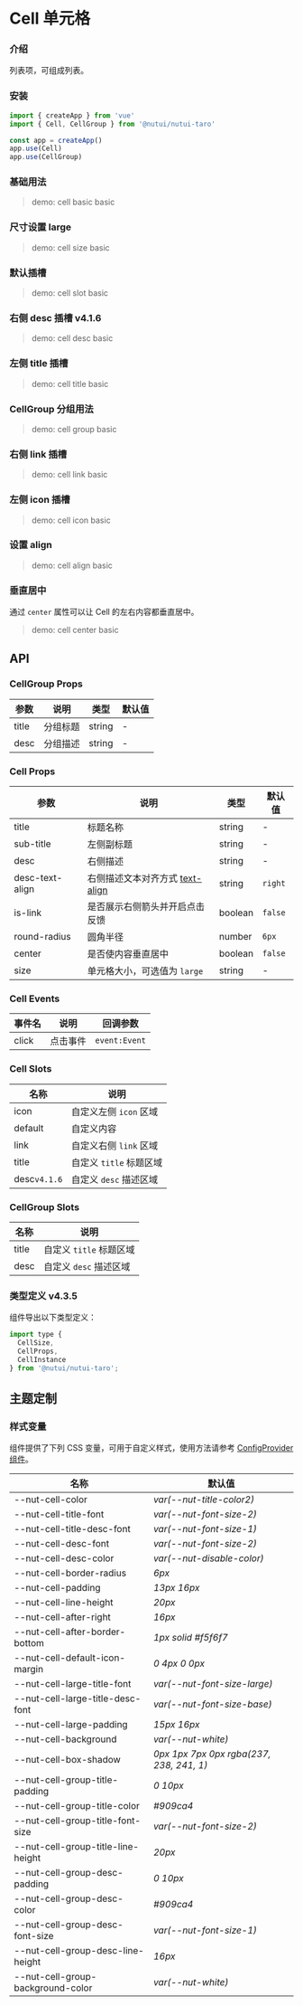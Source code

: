 # Cell 单元格

### 介绍

列表项，可组成列表。

### 安装

```js
import { createApp } from 'vue'
import { Cell, CellGroup } from '@nutui/nutui-taro'

const app = createApp()
app.use(Cell)
app.use(CellGroup)
```

### 基础用法

> demo: cell basic basic

### 尺寸设置 large

> demo: cell size basic

### 默认插槽

> demo: cell slot basic

### 右侧 desc 插槽 v4.1.6

> demo: cell desc basic

### 左侧 title 插槽

> demo: cell title basic

### CellGroup 分组用法

> demo: cell group basic

### 右侧 link 插槽

> demo: cell link basic

### 左侧 icon 插槽

> demo: cell icon basic

### 设置 align

> demo: cell align basic

### 垂直居中

通过 `center` 属性可以让 Cell 的左右内容都垂直居中。

> demo: cell center basic

## API

### CellGroup Props

| 参数 | 说明 | 类型 | 默认值 |
| --- | --- | --- | --- |
| title | 分组标题 | string | - |
| desc | 分组描述 | string | - |

### Cell Props

| 参数 | 说明 | 类型 | 默认值 |
| --- | --- | --- | --- |
| title | 标题名称 | string | - |
| sub-title | 左侧副标题 | string | - |
| desc | 右侧描述 | string | - |
| desc-text-align | 右侧描述文本对齐方式 [text-align](https://www.w3school.com.cn/cssref/pr_text_text-align.asp) | string | `right` |
| is-link | 是否展示右侧箭头并开启点击反馈 | boolean | `false` |
| round-radius | 圆角半径 | number | `6px` |
| center | 是否使内容垂直居中 | boolean | `false` |
| size | 单元格大小，可选值为 `large` | string | - |

### Cell Events

| 事件名 | 说明 | 回调参数 |
| --- | --- | --- |
| click | 点击事件 | `event:Event` |

### Cell Slots

| 名称 | 说明 |
| --- | --- |
| icon | 自定义左侧 `icon` 区域 |
| default | 自定义内容 |
| link | 自定义右侧 `link` 区域 |
| title | 自定义 `title` 标题区域 |
| desc`v4.1.6` | 自定义 `desc` 描述区域 |

### CellGroup Slots

| 名称 | 说明 |
| --- | --- |
| title | 自定义 `title` 标题区域 |
| desc | 自定义 `desc` 描述区域 |

### 类型定义 v4.3.5

组件导出以下类型定义：

```js
import type {
  CellSize,
  CellProps,
  CellInstance
} from '@nutui/nutui-taro';
```

## 主题定制

### 样式变量

组件提供了下列 CSS 变量，可用于自定义样式，使用方法请参考 [ConfigProvider 组件](#/zh-CN/component/configprovider)。

| 名称 | 默认值 |
| --- | --- |
| --nut-cell-color | _var(--nut-title-color2)_ |
| --nut-cell-title-font | _var(--nut-font-size-2)_ |
| --nut-cell-title-desc-font | _var(--nut-font-size-1)_ |
| --nut-cell-desc-font | _var(--nut-font-size-2)_ |
| --nut-cell-desc-color | _var(--nut-disable-color)_ |
| --nut-cell-border-radius | _6px_ |
| --nut-cell-padding | _13px 16px_ |
| --nut-cell-line-height | _20px_ |
| --nut-cell-after-right | _16px_ |
| --nut-cell-after-border-bottom | _1px solid #f5f6f7_ |
| --nut-cell-default-icon-margin | _0 4px 0 0px_ |
| --nut-cell-large-title-font | _var(--nut-font-size-large)_ |
| --nut-cell-large-title-desc-font | _var(--nut-font-size-base)_ |
| --nut-cell-large-padding | _15px 16px_ |
| --nut-cell-background | _var(--nut-white)_ |
| --nut-cell-box-shadow | _0px 1px 7px 0px rgba(237, 238, 241, 1)_ |
| --nut-cell-group-title-padding | _0 10px_ |
| --nut-cell-group-title-color | _#909ca4_ |
| --nut-cell-group-title-font-size | _var(--nut-font-size-2)_ |
| --nut-cell-group-title-line-height | _20px_ |
| --nut-cell-group-desc-padding | _0 10px_ |
| --nut-cell-group-desc-color | _#909ca4_ |
| --nut-cell-group-desc-font-size | _var(--nut-font-size-1)_ |
| --nut-cell-group-desc-line-height | _16px_ |
| --nut-cell-group-background-color | _var(--nut-white)_ |
